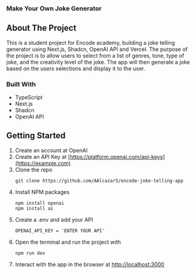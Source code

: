 
### Make Your Own Joke Generator ###

## About The Project
This is a student project for Encode academy, building a joke telling generator using Next.js, Shadcn, OpenAI API and Vercel. The purpose of the project is to allow users to select from a list of genres, tone, type of joke, and the creativity level of the joke. The app will then generate a joke based on the users selections and display it to the user.

### Built With
- TypeScript
- Next.js
- Shadcn
- OpenAI API

## Getting Started
1. Create an account at OpenAI
2. Create an API Key at [https://platform.openai.com/api-keys](https://example.com)
3. Clone the repo
   ```
   git clone https://github.com/AAlcazar5/encode-joke-telling-app
   ```
4. Install NPM packages
   ```
   npm install openai
   npm install ai
   ```
5. Create a .env and add your API
   ```
   OPENAI_API_KEY = 'ENTER YOUR API'
   ```
6. Open the terminal and run the project with 
   ```
   npm run dev
   ```
7. Interact with the app in the browser at [http://localhost:3000](http://localhost:3000)



